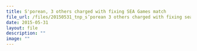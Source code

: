 ```yaml
---
title: S'porean, 3 others charged with fixing SEA Games match
file_url: /files/20150531_tnp_s’porean 3 others charged with fixing sea games match.pdf
date: 2015-05-31
layout: file
description: ""
image: ""
---
```

